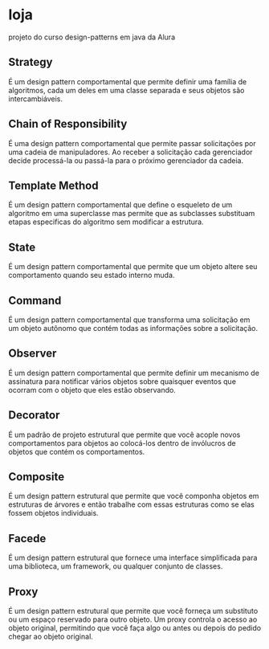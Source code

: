 # loja
projeto do curso design-patterns em java da Alura

## Strategy
É um design pattern comportamental que permite definir uma família de algoritmos, 
cada um deles em uma classe separada e seus objetos são intercambiáveis.

## Chain of Responsibility
É uma design pattern comportamental que permite passar solicitações por uma cadeia
de manipuladores. Ao receber a solicitação cada gerenciador decide  processá-la ou
passá-la para o próximo gerenciador da cadeia.

## Template Method
É um design pattern comportamental que define o esqueleto de um algoritmo
em uma superclasse mas permite que as subclasses substituam etapas especificas
do algoritmo sem modificar a estrutura.

## State
É um design pattern comportamental que permite que um objeto altere seu comportamento
quando seu estado interno muda.

## Command
É um design pattern comportamental que transforma uma solicitação em um objeto autônomo
que contém todas as informações sobre a solicitação.

## Observer
É um design pattern comportamental que permite definir um mecanismo de assinatura para
notificar vários objetos sobre quaisquer eventos que ocorram com o objeto que eles estão 
observando.

## Decorator
É um padrão de projeto estrutural que permite que você acople novos comportamentos para 
objetos ao colocá-los dentro de invólucros de objetos que contém os comportamentos.

## Composite
É um design pattern estrutural que permite que você componha objetos em estruturas de 
árvores e então trabalhe com essas estruturas como se elas fossem objetos individuais.

##  Facede
É um design pattern estrutural que fornece uma interface simplificada para uma biblioteca,
um framework, ou qualquer conjunto de classes.

## Proxy
É um design pattern estrutural que permite que você forneça um substituto ou um espaço
reservado para outro objeto. Um proxy controla o acesso ao objeto original, permitindo 
que você faça algo ou antes ou depois do pedido chegar ao objeto original.